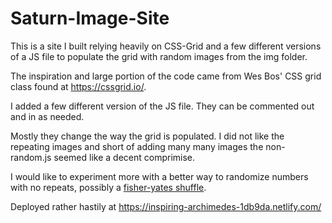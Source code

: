 # Saturn-Image-Site

This is a site I built relying heavily on CSS-Grid and a few different versions of a JS file to populate the grid with random images from the img folder.

The inspiration and large portion of the code came from Wes Bos' CSS grid class found at <a href="https://cssgrid.io/">https://cssgrid.io/</a>.

I added a few different version of the JS file. They can be commented out and in as needed.

Mostly they change the way the grid is populated. I did not like the repeating images and short of adding many many images the non-random.js seemed like a decent comprimise.

I would like to experiment more with a better way to randomize numbers with no repeats, possibly a <a href="https://en.wikipedia.org/wiki/Fisher%E2%80%93Yates_shuffle">fisher-yates shuffle</a>.

Deployed rather hastily at <a href="https://inspiring-archimedes-1db9da.netlify.com/">https://inspiring-archimedes-1db9da.netlify.com/</a>
